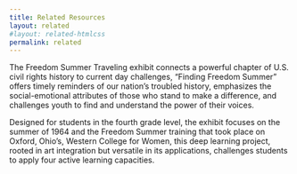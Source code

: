 ```yaml
---
title: Related Resources
layout: related
#layout: related-htmlcss
permalink: related
---
```


The Freedom Summer Traveling exhibit connects a powerful chapter of U.S. civil rights history to current day challenges, “Finding Freedom Summer”
offers timely reminders of our nation’s troubled history, emphasizes the social-emotional attributes of those who stand to make a difference, and
challenges youth to find and understand the power of their voices.

Designed for students in the fourth grade level, the exhibit focuses on the summer of 1964 and the Freedom Summer training that took place on Oxford,
Ohio’s, Western College for Women, this deep learning project, rooted in art integration but versatile in its applications, challenges students to apply four
active learning capacities.